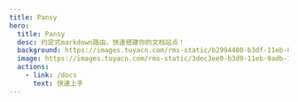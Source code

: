 ```yaml
---
title: Pansy
hero:
  title: Pansy
  desc: 约定式markdown路由，快速搭建你的文档站点！
  background: https://images.tuyacn.com/rms-static/b2994480-b3df-11eb-8b85-1990e48a4eb7-1620905892040.png?tyName=210513docs_bg.png
  image: https://images.tuyacn.com/rms-static/3dec3ee0-b3d9-11eb-9adb-1b12f902f79d-1620903119310.png?tyName=210513tuya.png
  actions:
    - link: /docs
      text: 快速上手
---
```

